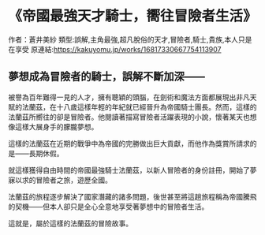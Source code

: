 # 《帝國最強天才騎士，嚮往冒險者生活》

作者：蒼井美紗
類型:誤解,主角最強,超凡脫俗的天才,冒險者,騎士,貴族,本人只是在享受
原連結:https://kakuyomu.jp/works/16817330667754113907

## 夢想成為冒險者的騎士，誤解不斷加深——

被譽為百年難得一見的人才，擁有聰穎的頭腦，在劍術和魔法方面都展現出非凡天賦的法蘭茲，在十八歲這樣年輕的年紀就已經晉升為帝國騎士團長。然而，這樣的法蘭茲所嚮往的卻是冒險者。他閱讀著描寫冒險者活躍表現的小說，懷著某天也想像這樣大展身手的朦朧夢想。

這樣的法蘭茲在近期的戰爭中為帝國的完勝做出巨大貢獻，而他作為獎賞所請求的是——長期休假。

就這樣獲得自由時間的帝國最強騎士法蘭茲，以新人冒險者的身份註冊，開始了夢寐以求的冒險者之旅，遊歷全國。

法蘭茲的旅程逐步解決了國家潛藏的諸多問題，後世甚至將這趟旅程稱為帝國騰飛的契機——但本人卻只是全心全意地享受著夢想中的冒險者生活。

這就是，屬於這樣的法蘭茲的冒險故事。